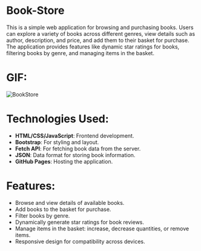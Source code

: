 ﻿# Book-Store

This is a simple web application for browsing and purchasing books. Users can explore a variety of books across different genres, view details such as author, description, and price, and add them to their basket for purchase. The application provides features like dynamic star ratings for books, filtering books by genre, and managing items in the basket.

# GIF:

![BookStore](https://github.com/SakirParlakbileker/Book-Store/assets/147662891/8c9cbcce-9331-4407-8d71-ba7ff3d87617)


# Technologies Used:
- **HTML/CSS/JavaScript**: Frontend development.
- **Bootstrap**: For styling and layout.
- **Fetch API**: For fetching book data from the server.
- **JSON**: Data format for storing book information.
- **GitHub Pages**: Hosting the application.

# Features:
- Browse and view details of available books.
- Add books to the basket for purchase.
- Filter books by genre.
- Dynamically generate star ratings for book reviews.
- Manage items in the basket: increase, decrease quantities, or remove items.
- Responsive design for compatibility across devices.
